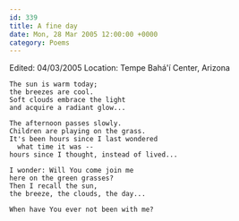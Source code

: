 ```yaml
---
id: 339
title: A fine day
date: Mon, 28 Mar 2005 12:00:00 +0000
category: Poems
---
```


Edited: 04/03/2005
Location: Tempe Bahá'í Center, Arizona

    The sun is warm today;  
    the breezes are cool.  
    Soft clouds embrace the light  
    and acquire a radiant glow...

    The afternoon passes slowly.  
    Children are playing on the grass.  
    It's been hours since I last wondered  
      what time it was --  
    hours since I thought, instead of lived...

    I wonder: Will You come join me  
    here on the green grasses?  
    Then I recall the sun,  
    the breeze, the clouds, the day...

    When have You ever not been with me?


